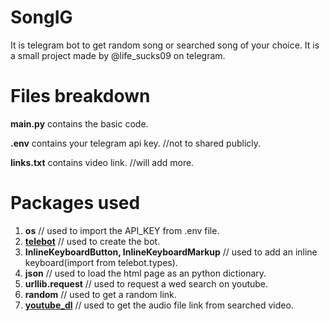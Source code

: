# SongIG

It is telegram bot to get random song or searched song of your choice. It is a small project made by @life_sucks09 on telegram.

# Files breakdown

**main.py** contains the basic code.

**.env** contains your telegram api key.    //not to shared publicly.

**links.txt** contains video link.     //will add more.

# Packages used

1. **os**                                                     // used to import the API_KEY from .env file.
2. [**telebot**](https://pypi.org/project/pyTelegramBotAPI/)                                                // used to create the bot.
3. **InlineKeyboardButton, InlineKeyboardMarkup**             // used to add an inline keyboard(import from telebot.types).
4. **json**                                                   // used to load the html page as an python dictionary.
5. **urllib.request**                                         // used to request a wed search on youtube.
6. **random**                                                 // used to get a random link.
7. [**youtube_dl**](https://pypi.org/project/youtube_dl/)                                             // used to get the audio file link from searched video.
